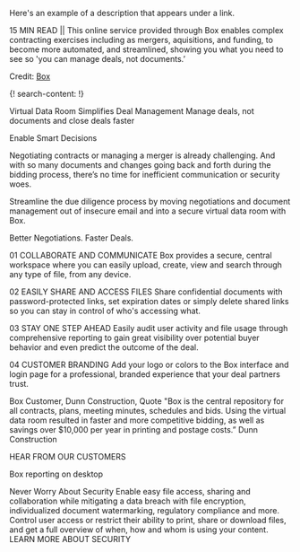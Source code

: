 Here's an example of a description that appears under a link.

15 MIN READ || This online service provided through Box enables complex contracting exercises including as mergers, aquisitions, and funding, to become more automated, and streamlined, showing you what you need to see so 'you can manage deals, not documents.’

Credit: [Box](https://www.box.com)


{! search-content: !}


Virtual Data Room Simplifies Deal Management
Manage deals, not documents and close deals faster


Enable Smart Decisions

Negotiating contracts or managing a merger is already challenging. And with so many documents and changes going back and forth during the bidding process, there’s no time for inefficient communication or security woes.

Streamline the due diligence process by moving negotiations and document management out of insecure email and into a secure virtual data room with Box.

Better Negotiations. Faster Deals.

01
COLLABORATE AND COMMUNICATE
Box provides a secure, central workspace where you can easily upload, create, view and search through any type of file, from any device.

02
EASILY SHARE AND ACCESS FILES
Share confidential documents with password-protected links, set expiration dates or simply delete shared links so you can stay in control of who's accessing what.

03
STAY ONE STEP AHEAD
Easily audit user activity and file usage through comprehensive reporting to gain great visibility over potential buyer behavior and even predict the outcome of the deal.

04
CUSTOMER BRANDING
Add your logo or colors to the Box interface and login page for a professional, branded experience that your deal partners trust.

Box Customer, Dunn Construction, Quote
"Box is the central repository for all contracts, plans, meeting minutes, schedules and bids. Using the virtual data room resulted in faster and more competitive bidding, as well as savings over $10,000 per year in printing and postage costs.”
Dunn Construction

HEAR FROM OUR CUSTOMERS

Box reporting on desktop


Never Worry About Security
Enable easy file access, sharing and collaboration while mitigating a data breach with file encryption, individualized document watermarking, regulatory compliance and more. Control user access or restrict their ability to print, share or download files, and get a full overview of when, how and whom is using your content.
LEARN MORE ABOUT SECURITY

